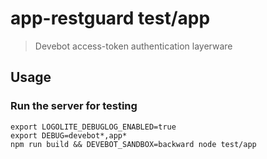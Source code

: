 # app-restguard test/app

> Devebot access-token authentication layerware

## Usage

### Run the server for testing

```shell
export LOGOLITE_DEBUGLOG_ENABLED=true
export DEBUG=devebot*,app*
npm run build && DEVEBOT_SANDBOX=backward node test/app
```
